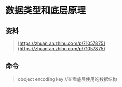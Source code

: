 # 数据类型和底层原理

## 资料

> [https://zhuanlan.zhihu.com/p/71057875](https://zhuanlan.zhihu.com/p/71057875)

## 命令

> oboject encoding key //查看底层使用的数据结构



